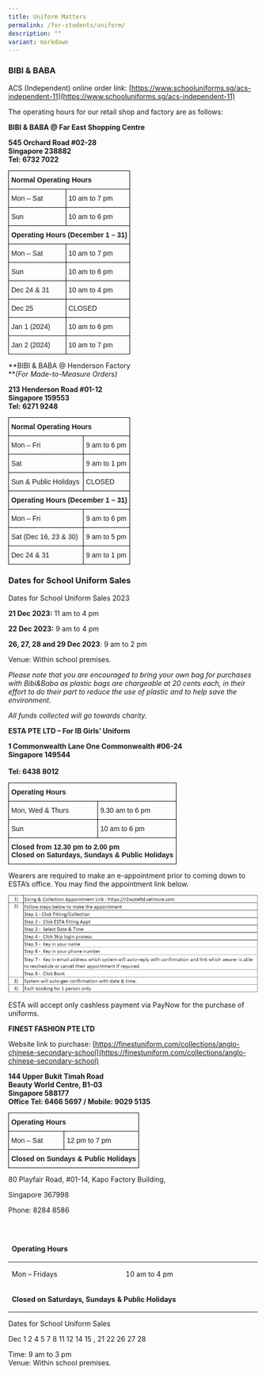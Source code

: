 ```yaml
---
title: Uniform Matters
permalink: /for-students/uniform/
description: ""
variant: markdown
---
```

### BIBI &amp; BABA

ACS (Independent) online order link:&nbsp;[https://www.schooluniforms.sg/acs-independent-11](https://www.schooluniforms.sg/acs-independent-11)


The operating hours for our retail shop and factory are as follows:

**BIBI &amp; BABA @ Far East Shopping Centre**

**545 Orchard Road #02-28** <br>
**Singapore 238882**  <br>
**Tel: 6732 7022**

<style type="text/css">
.tg  {border-collapse:collapse;border-spacing:0;}
.tg td{border-color:black;border-style:solid;border-width:1px;font-family:Arial, sans-serif;font-size:14px;
  overflow:hidden;padding:10px 5px;word-break:normal;}
.tg th{border-color:black;border-style:solid;border-width:1px;font-family:Arial, sans-serif;font-size:14px;
  font-weight:normal;overflow:hidden;padding:10px 5px;word-break:normal;}
.tg .tg-1wig{font-weight:bold;text-align:left;vertical-align:top}
.tg .tg-0lax{text-align:left;vertical-align:top}
</style>
<table class="tg">
<thead>
  <tr>
    <th class="tg-1wig" colspan="2"><span style="font-weight:bolder">Normal Operating Hours</span></th>
  </tr>
</thead>
<tbody>
  <tr>
    <td class="tg-0lax">Mon – Sat</td>
    <td class="tg-0lax">10 am to 7 pm</td>
  </tr>
  <tr>
    <td class="tg-0lax">Sun</td>
    <td class="tg-0lax">10 am to 6 pm</td>
  </tr>
  <tr>
    <td class="tg-1wig" colspan="2"><span style="font-weight:bolder">Operating Hours</span> <span style="font-weight:bolder">(December 1 – 31)</span></td>
  </tr>
  <tr>
    <td class="tg-0lax">Mon – Sat</td>
    <td class="tg-0lax">10 am to 7 pm</td>
  </tr>
  <tr>
    <td class="tg-0lax">Sun</td>
    <td class="tg-0lax">10 am to 6 pm</td>
  </tr>
  <tr>
    <td class="tg-0lax">Dec 24 &amp; 31</td>
    <td class="tg-0lax">10 am to 4 pm</td>
  </tr>
  <tr>
    <td class="tg-0lax">Dec 25</td>
    <td class="tg-0lax">CLOSED</td>
  </tr>
  <tr>
    <td class="tg-0lax">Jan 1 (2024)</td>
    <td class="tg-0lax">10 am to 6 pm</td>
  </tr>
  <tr>
    <td class="tg-0lax">Jan 2 (2024)</td>
    <td class="tg-0lax">10 am to 7 pm</td>
  </tr>
</tbody>
</table>

**BIBI &amp; BABA @ Henderson Factory  
**_(For Made-to-Measure Orders)_

**213 Henderson Road #01-12** <br>
**Singapore 159553**  <br>
**Tel: 6271 9248**

<style type="text/css">
.tg  {border-collapse:collapse;border-spacing:0;}
.tg td{border-color:black;border-style:solid;border-width:1px;font-family:Arial, sans-serif;font-size:14px;
  overflow:hidden;padding:10px 5px;word-break:normal;}
.tg th{border-color:black;border-style:solid;border-width:1px;font-family:Arial, sans-serif;font-size:14px;
  font-weight:normal;overflow:hidden;padding:10px 5px;word-break:normal;}
.tg .tg-1wig{font-weight:bold;text-align:left;vertical-align:top}
.tg .tg-0lax{text-align:left;vertical-align:top}
</style>
<table class="tg">
<thead>
  <tr>
    <th class="tg-1wig" colspan="2"><span style="font-weight:bolder">Normal Operating Hours</span></th>
  </tr>
</thead>
<tbody>
  <tr>
    <td class="tg-0lax">Mon – Fri</td>
    <td class="tg-0lax">9 am to 6 pm</td>
  </tr>
  <tr>
    <td class="tg-0lax">Sat</td>
    <td class="tg-0lax">9 am to 1 pm</td>
  </tr>
  <tr>
    <td class="tg-0lax">Sun &amp; Public Holidays</td>
    <td class="tg-0lax">CLOSED</td>
  </tr>
  <tr>
    <td class="tg-1wig" colspan="2"><span style="font-weight:bolder">Operating Hours</span> <span style="font-weight:bolder">(December 1 – 31)</span></td>
  </tr>
  <tr>
    <td class="tg-0lax">Mon – Fri</td>
    <td class="tg-0lax">9 am to 6 pm</td>
  </tr>
  <tr>
    <td class="tg-0lax">Sat (Dec 16, 23 &amp; 30)</td>
    <td class="tg-0lax">9 am to 5 pm</td>
  </tr>
  <tr>
    <td class="tg-0lax">Dec 24 &amp; 31</td>
    <td class="tg-0lax">9 am to 1 pm</td>
  </tr>
</tbody>
</table>

### Dates for School Uniform Sales

Dates for School Uniform Sales 2023

**21 Dec 2023:** 11 am to 4 pm

**22 Dec 2023:** 9 am to 4 pm  

**26, 27, 28 and 29 Dec 2023**: 9 am to 2 pm

Venue: Within school premises.

_Please note that you are encouraged to bring your own bag for purchases with Bibi&amp;Baba as plastic bags are chargeable at 20 cents each, in their effort to do their part to reduce the use of plastic and to help save the environment._

_All funds collected will go towards charity._

**ESTA PTE LTD – For IB Girls’ Uniform**

**1 Commonwealth Lane One Commonwealth #06-24** <br> 
**Singapore 149544** <br>  
**Tel: 6438 8012** <br>

<style type="text/css">
.tg  {border-collapse:collapse;border-spacing:0;}
.tg td{border-color:black;border-style:solid;border-width:1px;font-family:Arial, sans-serif;font-size:14px;
  overflow:hidden;padding:10px 5px;word-break:normal;}
.tg th{border-color:black;border-style:solid;border-width:1px;font-family:Arial, sans-serif;font-size:14px;
  font-weight:normal;overflow:hidden;padding:10px 5px;word-break:normal;}
.tg .tg-1wig{font-weight:bold;text-align:left;vertical-align:top}
.tg .tg-0lax{text-align:left;vertical-align:top}
</style>
<table class="tg">
<thead>
  <tr>
    <th class="tg-1wig" colspan="2"><span style="font-weight:bolder">Operating Hours</span></th>
  </tr>
</thead>
<tbody>
  <tr>
    <td class="tg-0lax">Mon, Wed &amp; Thurs</td>
    <td class="tg-0lax">9.30 am to 6 pm</td>
  </tr>
  <tr>
    <td class="tg-0lax">Sun</td>
    <td class="tg-0lax">10 am to 6 pm</td>
  </tr>
  <tr>
    <td class="tg-1wig" colspan="2"><span style="font-weight:bolder">Closed from 12.30 pm to 2.00 pm</span><br><span style="font-weight:bolder">Closed on Saturdays, Sundays &amp; Public Holidays</span></td>
  </tr>
</tbody>
</table>

Wearers are required to make an e-appointment prior to coming down to ESTA’s office. You may find the appointment link below.

![](/images/uniform1.png)

ESTA will accept only&nbsp;cashless payment via PayNow&nbsp;for the purchase of uniforms.

**FINEST FASHION PTE LTD**

Website link to purchase:&nbsp;[https://finestuniform.com/collections/anglo-chinese-secondary-school](https://finestuniform.com/collections/anglo-chinese-secondary-school)

**144 Upper Bukit Timah Road** <br>
**Beauty World Centre, B1-03** <br>
**Singapore 588177**  <br>
**Office Tel: 6466 5697 / Mobile: 9029 5135**

<style type="text/css">
.tg  {border-collapse:collapse;border-spacing:0;}
.tg td{border-color:black;border-style:solid;border-width:1px;font-family:Arial, sans-serif;font-size:14px;
  overflow:hidden;padding:10px 5px;word-break:normal;}
.tg th{border-color:black;border-style:solid;border-width:1px;font-family:Arial, sans-serif;font-size:14px;
  font-weight:normal;overflow:hidden;padding:10px 5px;word-break:normal;}
.tg .tg-1wig{font-weight:bold;text-align:left;vertical-align:top}
.tg .tg-0lax{text-align:left;vertical-align:top}
</style>
<table class="tg">
<thead>
  <tr>
    <th class="tg-1wig" colspan="2"><span style="font-weight:bolder">Operating Hours</span></th>
  </tr>
</thead>
<tbody>
  <tr>
    <td class="tg-0lax">Mon – Sat</td>
    <td class="tg-0lax">12 pm to 7 pm</td>
  </tr>
  <tr>
    <td class="tg-1wig" colspan="2"><span style="font-weight:bolder">Closed on Sundays &amp; Public Holidays</span></td>
  </tr>
</tbody>
</table>
<p>80 Playfair Road, #01-14, Kapo Factory Building,</p>
<p>Singapore&nbsp;367998</p>
<p>Phone: 8284 8586</p>
<p>&nbsp;</p>
<table width="845">
<thead>
<tr>
<td colspan="2">
<p><strong>Operating Hours</strong></p>
</td>
</tr>
</thead>
<tbody>
<tr>
<td width="368">
<p>Mon – Fridays</p>
</td>
<td width="477">
<p>10 am to 4 pm</p>
</td>
</tr>
<tr>
<td colspan="2">
<p><strong>Closed on Saturdays, Sundays &amp; Public Holidays</strong></p>
</td>
</tr>
</tbody>
</table>
<p>Dates for School Uniform Sales</p>
<p>Dec 1 2 4 5 7 8 11 12 14 15 , 21 22 26 27 28&nbsp;</p>
<p>Time: 9 am to 3 pm<br> Venue: Within school premises.</p>